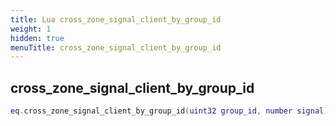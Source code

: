 ```yaml
---
title: Lua cross_zone_signal_client_by_group_id
weight: 1
hidden: true
menuTitle: cross_zone_signal_client_by_group_id
---
```

## cross_zone_signal_client_by_group_id
```lua
eq.cross_zone_signal_client_by_group_id(uint32 group_id, number signal) -- void
```